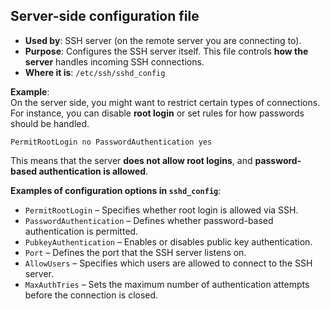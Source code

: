 ## Server-side configuration file

- **Used by**: SSH server (on the remote server you are connecting to).
- **Purpose**: Configures the SSH server itself. This file controls **how the server** handles incoming SSH connections.
- **Where it is**: `/etc/ssh/sshd_config`

**Example**:  
On the server side, you might want to restrict certain types of connections. For instance, you can disable **root login** or set rules for how passwords should be handled.

`PermitRootLogin no PasswordAuthentication yes`

This means that the server **does not allow root logins**, and **password-based authentication is allowed**.

**Examples of configuration options in `sshd_config`**:

- `PermitRootLogin` – Specifies whether root login is allowed via SSH.
- `PasswordAuthentication` – Defines whether password-based authentication is permitted.
- `PubkeyAuthentication` – Enables or disables public key authentication.
- `Port` – Defines the port that the SSH server listens on.
- `AllowUsers` – Specifies which users are allowed to connect to the SSH server.
- `MaxAuthTries` – Sets the maximum number of authentication attempts before the connection is closed.